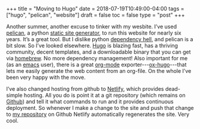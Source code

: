 +++
title = "Moving to Hugo"
date = 2018-07-19T10:49:00-04:00
tags = ["hugo", "pelican", "website"]
draft = false
toc = false
type = "post"
+++

Another summer, another excuse to tinker with my wesbite. I&rsquo;ve used [pelican](https://blog.getpelican.com), a
python [static site generator](https://en.wikipedia.org/wiki/Web%5Ftemplate%5Fsystem#Static%5Fsite%5Fgenerators), to run this website for nearly six years. It&rsquo;s a
great tool. But I dislike python [dependency hell](https://en.wikipedia.org/wiki/Dependency%5Fhell), and pelican is a bit slow.
So I&rsquo;ve looked elsewhere. [Hugo](https://gohugo.io) is blazing fast, has a thriving community,
decent templates, and a downloadable binary that you can get via [homebrew](https://brew.sh). No
more dependency management! Also important for me (as an [emacs](https://www.gnu.org/software/emacs/) user), there is
a great [org-mode](https://orgmode.org) exporter---[ox-hugo](https://ox-hugo.netlify.com)---that lets me easily generate the web
content from an org-file. On the whole I&rsquo;ve been very happy with the move.

I&rsquo;ve also changed hosting from github to [Netlify](https://netlify.com), which provides dead-simple
hosting. All you do is point it at a git repository (which remains on [Github](https://github.com/mclearc))
and tell it what commands to run and it provides continuous deployment. So
whenever I make a change to the site and push that change to [my repository](https://github.com/mclearc/colinmclear.net) on
Github Netlify automatically regenerates the site. Very cool.
